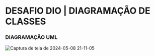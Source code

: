 # DESAFIO DIO | DIAGRAMAÇÃO DE CLASSES  

### DIAGRAMAÇÃO UML

![Captura de tela de 2024-05-08 21-11-05](https://github.com/luansantos333/dio-desafio-diagramacao-classes/assets/105397115/30c48949-2306-44c2-abaf-9fa31e8cca95)

